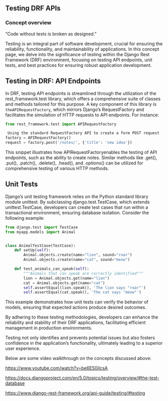 ## Testing DRF APIs
### Concept overview
“Code without tests is broken as designed.”

Testing is an integral part of software development, crucial for ensuring the reliability, functionality, and maintainability of applications. In this concept page, we delve into the significance of testing within the Django Rest Framework (DRF) environment, focusing on testing API endpoints, unit tests, and best practices for ensuring robust application development.

## Testing in DRF: API Endpoints
In DRF, testing API endpoints is streamlined through the utilization of the rest_framework.test library, which offers a comprehensive suite of classes and methods tailored for this purpose. A key component of this library is `theAPIRequestFactory`, which mirrors Django’s RequestFactory and facilitates the simulation of HTTP requests to API endpoints. For instance:

```python
from rest_framework.test import APIRequestFactory

 Using the standard RequestFactory API to create a form POST request
factory = APIRequestFactory()
request = factory.post('/notes/', {'title': 'new idea'})

```

This snippet illustrates how APIRequestFactoryenables the testing of API endpoints, such as the ability to create notes. Similar methods like .get(), .put(), .patch(), .delete(), .head(), and .options() can be utilized for comprehensive testing of various HTTP methods.

## Unit Tests
Django’s unit testing framework relies on the Python standard library module unittest. By subclassing django.test.TestCase, which extends unittest.TestCase, developers can create test cases that run within a transactional environment, ensuring database isolation. Consider the following example:


```python
from django.test import TestCase
from myapp.models import Animal


class AnimalTestCase(TestCase):
    def setUp(self):
        Animal.objects.create(name="lion", sound="roar")
        Animal.objects.create(name="cat", sound="meow")

    def test_animals_can_speak(self):
        """Animals that can speak are correctly identified"""
        lion = Animal.objects.get(name="lion")
        cat = Animal.objects.get(name="cat")
        self.assertEqual(lion.speak(), 'The lion says "roar"')
        self.assertEqual(cat.speak(), 'The cat says "meow"')

```

This example demonstrates how unit tests can verify the behavior of models, ensuring that expected actions produce desired outcomes.

 By adhering to these testing methodologies, developers can enhance the reliability and stability of their DRF applications, facilitating efficient management in production environments.

 Testing not only identifies and prevents potential issues but also fosters confidence in the application’s functionality, ultimately leading to a superior user experience.

Below are some video walkthrough on the concepts discussed above:

https://www.youtube.com/watch?v=be6ES0ilcsA



https://docs.djangoproject.com/en/5.0/topics/testing/overview/#the-test-database



https://www.django-rest-framework.org/api-guide/testing/#testing


